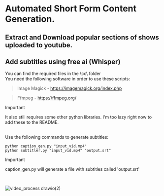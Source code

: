 # Automated Short Form Content Generation.

## Extract and Download popular sections of shows uploaded to youtube.

## Add subtitles using free ai (Whisper)
You can find the required files in the \cc\ folder  
You need the following software in order to use these scripts:  

> Image Magick - https://imagemagick.org/index.php

> Ffmpeg - https://ffmpeg.org/
  
> [!IMPORTANT]
> It also still requires some other python libraries. I'm too lazy right now to add these to the README.


<br>
Use the following commands to generate subtitles:

`python caption_gen.py "input_vid.mp4"`  
`python subtitler.py "input_vid.mp4" "output.srt"`

> [!IMPORTANT]
> caption_gen.py will generate a file with subtitles called 'output.srt'
<br>






![video_process drawio(2)](https://github.com/user-attachments/assets/45269832-5e05-4bce-9ace-534935db241c)

